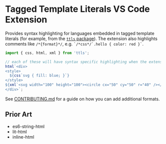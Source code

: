 # Tagged Template Literals VS Code Extension

Provides syntax highlighting for languages embedded in tagged template literals (for example, from the [`ttls` package](https://www.npmjs.com/package/ttls)). The extension also highlights comments like `/*{format}*/`, e.g. `` `/*css*/`.hello { color: red }` ``.

```js
import { css, html, xml } from 'ttls';

// each of these will have syntax specific highlighting when the extension is active
html`<div>
<style>
  ${css`svg { fill: blue; }`}
</style>
${xml`<svg width="100" height="100"><circle cx="50" cy="50" r="40" /></svg>`}
</div>`;
```

See [CONTRIBUTING.md](https://github.com/alexgagnon/ttls/CONTRIBUTING.md) for a guide on how you can add additional formats.

## Prior Art

- es6-string-html
- lit-html
- inline-html

